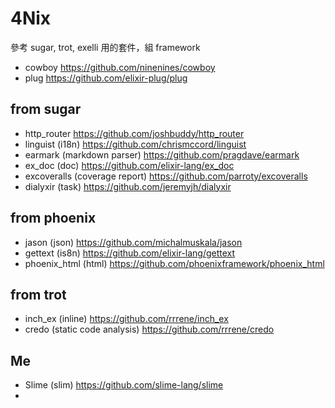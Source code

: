 # 4Nix

參考 sugar, trot, exelli 用的套件，組 framework

- cowboy https://github.com/ninenines/cowboy
- plug https://github.com/elixir-plug/plug

## from sugar
- http_router https://github.com/joshbuddy/http_router
- linguist (i18n) https://github.com/chrismccord/linguist
- earmark (markdown parser) https://github.com/pragdave/earmark
- ex_doc (doc) https://github.com/elixir-lang/ex_doc
- excoveralls (coverage report) https://github.com/parroty/excoveralls
- dialyxir (task) https://github.com/jeremyjh/dialyxir

## from phoenix
- jason (json) https://github.com/michalmuskala/jason
- gettext (is8n) https://github.com/elixir-lang/gettext
- phoenix_html (html) https://github.com/phoenixframework/phoenix_html

## from trot
- inch_ex (inline) https://github.com/rrrene/inch_ex
- credo (static code analysis) https://github.com/rrrene/credo

## Me
- Slime (slim) https://github.com/slime-lang/slime
-

